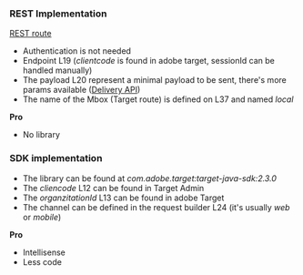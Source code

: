 ### REST Implementation

[REST route](src/main/kotlin/com/example/routes/rest.kt)

- Authentication is not needed
- Endpoint L19 (_clientcode_ is found in adobe target, sessionId can be handled manually)
- The payload L20 represent a minimal payload to be sent, there's more params available ([Delivery API](https://developers.adobetarget.com/api/delivery-api/))
- The name of the Mbox (Target route) is defined on L37 and named _local_

__Pro__
- No library

### SDK implementation

- The library can be found at _com.adobe.target:target-java-sdk:2.3.0_
- The _cliencode_ L12 can be found in Target Admin
- The _organzitationId_ L13 can be found in adobe Target
- The channel can be defined in the request builder L24 (it's usually _web_ or _mobile_)

__Pro__
- Intellisense
- Less code
